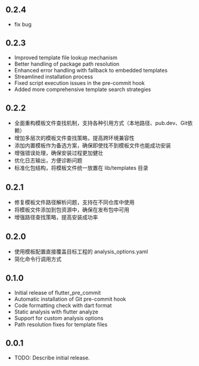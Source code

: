 ## 0.2.4

* fix bug


## 0.2.3

* Improved template file lookup mechanism
* Better handling of package path resolution
* Enhanced error handling with fallback to embedded templates
* Streamlined installation process
* Fixed script execution issues in the pre-commit hook
* Added more comprehensive template search strategies

## 0.2.2

* 全面重构模板文件查找机制，支持各种引用方式（本地路径、pub.dev、Git依赖）
* 增加多层次的模板文件查找策略，提高跨环境兼容性
* 添加内置模板作为备选方案，确保即使找不到模板文件也能成功安装
* 增强错误处理，确保安装过程更加健壮
* 优化日志输出，方便诊断问题
* 标准化包结构，将模板文件统一放置在 lib/templates 目录

## 0.2.1

* 修复模板文件路径解析问题，支持在不同仓库中使用
* 将模板文件添加到包资源中，确保在发布包中可用
* 增强路径查找策略，提高安装成功率

## 0.2.0

* 使用模板配置直接覆盖目标工程的 analysis_options.yaml
* 简化命令行调用方式

## 0.1.0

* Initial release of flutter_pre_commit
* Automatic installation of Git pre-commit hook
* Code formatting check with dart format
* Static analysis with flutter analyze
* Support for custom analysis options
* Path resolution fixes for template files

## 0.0.1

* TODO: Describe initial release.
